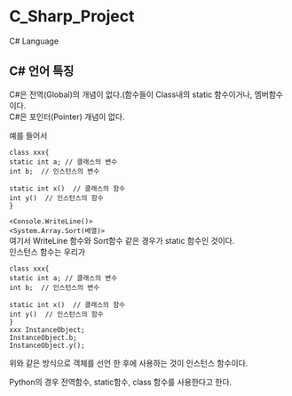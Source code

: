 # C_Sharp_Project
C# Language

## C# 언어 특징
C#은 전역(Global)의 개념이 없다.(함수들이 Class내의 static 함수이거나, 멤버함수이다.  
C#은 포인터(Pointer) 개념이 없다.  

예를 들어서  
```
class xxx{
static int a; // 클래스의 변수
int b;  // 인스턴스의 변수

static int x()  // 클래스의 함수
int y()  // 인스턴스의 함수
}
```

`<Console.WriteLine()>`  
`<System.Array.Sort(배열)>`  
여기서 WriteLine 함수와 Sort함수 같은 경우가 static 함수인 것이다.  
인스턴스 함수는 우리가 
```
class xxx{
static int a; // 클래스의 변수
int b;  // 인스턴스의 변수

static int x()  // 클래스의 함수
int y()  // 인스턴스의 함수
}
xxx InstanceObject;
InstanceObject.b;  
InstanceObject.y(); 
```
위와 같은 방식으로 객체를 선언 한 후에 사용하는 것이 인스턴스 함수이다.  

Python의 경우 전역함수, static함수, class 함수를 사용한다고 한다.  
